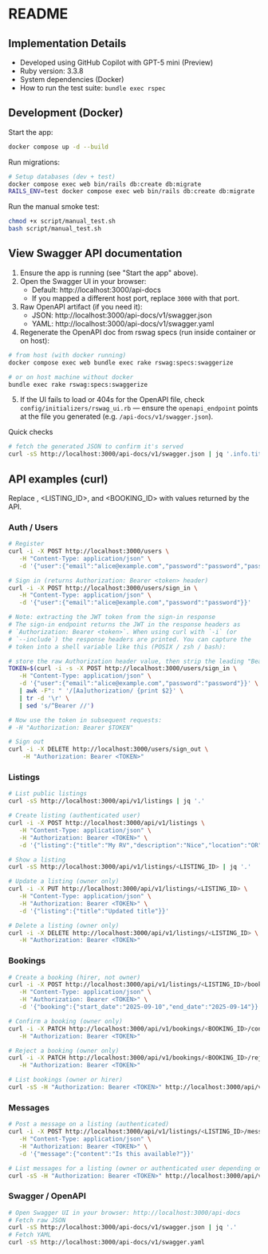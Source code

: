 # README

## Implementation Details
- Developed using GitHub Copilot with GPT-5 mini (Preview) 
- Ruby version: 3.3.8
- System dependencies (Docker)
- How to run the test suite: `bundle exec rspec`

## Development (Docker)

Start the app:
```bash
docker compose up -d --build
```

Run migrations:
```bash
# Setup databases (dev + test)
docker compose exec web bin/rails db:create db:migrate
RAILS_ENV=test docker compose exec web bin/rails db:create db:migrate
```

Run the manual smoke test:
```bash
chmod +x script/manual_test.sh
bash script/manual_test.sh
```
## View Swagger API documentation

1. Ensure the app is running (see "Start the app" above).
2. Open the Swagger UI in your browser:
   - Default: http://localhost:3000/api-docs
   - If you mapped a different host port, replace `3000` with that port.
3. Raw OpenAPI artifact (if you need it):
   - JSON: http://localhost:3000/api-docs/v1/swagger.json
   - YAML: http://localhost:3000/api-docs/v1/swagger.yaml
4. Regenerate the OpenAPI doc from rswag specs (run inside container or on host):
```bash
# from host (with docker running)
docker compose exec web bundle exec rake rswag:specs:swaggerize

# or on host machine without docker
bundle exec rake rswag:specs:swaggerize
```
5. If the UI fails to load or 404s for the OpenAPI file, check `config/initializers/rswag_ui.rb` — ensure the `openapi_endpoint` points at the file you generated (e.g. `/api-docs/v1/swagger.json`).

Quick checks
```bash
# fetch the generated JSON to confirm it's served
curl -sS http://localhost:3000/api-docs/v1/swagger.json | jq '.info.title'  # requires jq
```

## API examples (curl)

Replace <TOKEN>, <LISTING_ID>, and <BOOKING_ID> with values returned by the API.

### Auth / Users
```bash
# Register
curl -i -X POST http://localhost:3000/users \
   -H "Content-Type: application/json" \
   -d '{"user":{"email":"alice@example.com","password":"password","password_confirmation":"password","name":"Alice"}}'

# Sign in (returns Authorization: Bearer <token> header)
curl -i -X POST http://localhost:3000/users/sign_in \
   -H "Content-Type: application/json" \
   -d '{"user":{"email":"alice@example.com","password":"password"}}'

# Note: extracting the JWT token from the sign-in response
# The sign-in endpoint returns the JWT in the response headers as
# `Authorization: Bearer <token>`. When using curl with `-i` (or
# `--include`) the response headers are printed. You can capture the
# token into a shell variable like this (POSIX / zsh / bash):

# store the raw Authorization header value, then strip the leading "Bearer "
TOKEN=$(curl -i -s -X POST http://localhost:3000/users/sign_in \
   -H "Content-Type: application/json" \
   -d '{"user":{"email":"alice@example.com","password":"password"}}' \
   | awk -F": " '/[Aa]uthorization/ {print $2}' \
   | tr -d '\r' \
   | sed 's/^Bearer //')

# Now use the token in subsequent requests:
# -H "Authorization: Bearer $TOKEN"

# Sign out
curl -i -X DELETE http://localhost:3000/users/sign_out \
    -H "Authorization: Bearer <TOKEN>"
```

### Listings
```bash
# List public listings
curl -sS http://localhost:3000/api/v1/listings | jq '.'

# Create listing (authenticated user)
curl -i -X POST http://localhost:3000/api/v1/listings \
   -H "Content-Type: application/json" \
   -H "Authorization: Bearer <TOKEN>" \
   -d '{"listing":{"title":"My RV","description":"Nice","location":"OR","price_per_day":100}}'

# Show a listing
curl -sS http://localhost:3000/api/v1/listings/<LISTING_ID> | jq '.'

# Update a listing (owner only)
curl -i -X PUT http://localhost:3000/api/v1/listings/<LISTING_ID> \
   -H "Content-Type: application/json" \
   -H "Authorization: Bearer <TOKEN>" \
   -d '{"listing":{"title":"Updated title"}}'

# Delete a listing (owner only)
curl -i -X DELETE http://localhost:3000/api/v1/listings/<LISTING_ID> \
   -H "Authorization: Bearer <TOKEN>"
```

### Bookings
```bash
# Create a booking (hirer, not owner)
curl -i -X POST http://localhost:3000/api/v1/listings/<LISTING_ID>/bookings \
   -H "Content-Type: application/json" \
   -H "Authorization: Bearer <TOKEN>" \
   -d '{"booking":{"start_date":"2025-09-10","end_date":"2025-09-14"}}'

# Confirm a booking (owner only)
curl -i -X PATCH http://localhost:3000/api/v1/bookings/<BOOKING_ID>/confirm \
   -H "Authorization: Bearer <TOKEN>"

# Reject a booking (owner only)
curl -i -X PATCH http://localhost:3000/api/v1/bookings/<BOOKING_ID>/reject \
   -H "Authorization: Bearer <TOKEN>"

# List bookings (owner or hirer)
curl -sS -H "Authorization: Bearer <TOKEN>" http://localhost:3000/api/v1/bookings | jq '.'
```

### Messages
```bash
# Post a message on a listing (authenticated)
curl -i -X POST http://localhost:3000/api/v1/listings/<LISTING_ID>/messages \
   -H "Content-Type: application/json" \
   -H "Authorization: Bearer <TOKEN>" \
   -d '{"message":{"content":"Is this available?"}}'

# List messages for a listing (owner or authenticated user depending on API)
curl -sS -H "Authorization: Bearer <TOKEN>" http://localhost:3000/api/v1/listings/<LISTING_ID>/messages | jq '.'
```

### Swagger / OpenAPI
```bash
# Open Swagger UI in your browser: http://localhost:3000/api-docs
# Fetch raw JSON
curl -sS http://localhost:3000/api-docs/v1/swagger.json | jq '.'
# Fetch YAML
curl -sS http://localhost:3000/api-docs/v1/swagger.yaml
```


